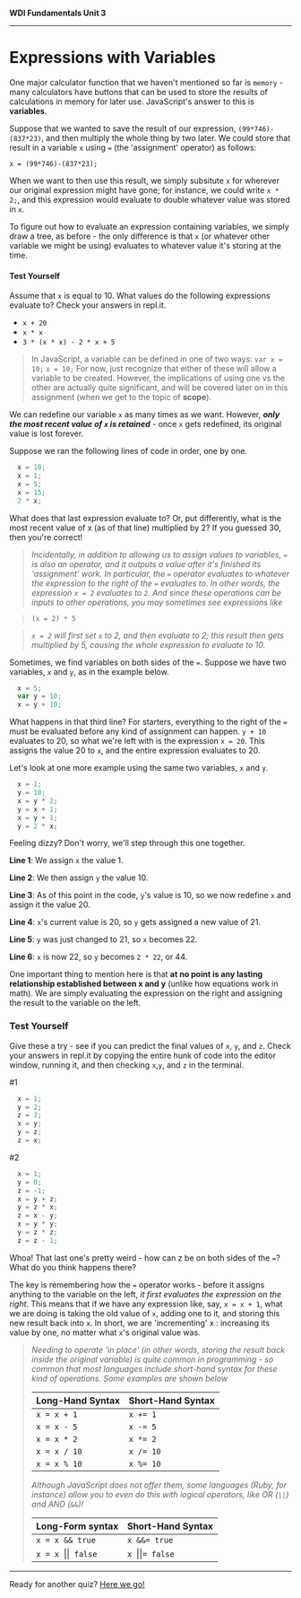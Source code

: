 **WDI Fundamentals Unit 3**

---
# Expressions with Variables

One major calculator function that we haven't mentioned so far is `memory` - many calculators have buttons that can be used to store the results of calculations in memory for later use. JavaScript's answer to this is **variables**.

Suppose that we wanted to save the result of our expression, `(99*746)-(837*23)`, and then multiply the whole thing by two later. We could store that result in a variable `x` using `=` (the 'assignment' operator) as follows:

`x = (99*746)-(837*23);`

When we want to then use this result, we simply subsitute `x` for wherever our original expression might have gone; for instance, we could write `x * 2;`, and this expression would evaluate to double whatever value was stored in `x`.

To figure out how to evaluate an expression containing variables, we simply draw a tree, as before - the only difference is that `x` (or whatever other variable we might be using) evaluates to whatever value it's storing at the time.

#### Test Yourself
Assume that `x` is equal to 10. What values do the following expressions evaluate to? Check your answers in repl.it.
* `x + 20`
* `x * x`
* `3 * (x * x) - 2 * x + 5`

> In JavaScript, a variable can be defined in one of two ways:
>  `var x = 10;`
>  `x = 10;`
> For now, just recognize that either of these will allow a variable to be created. However, the implications of using one vs the other are actually quite significant, and will be covered later on in this assignment (when we get to the topic of **scope**).

We can redefine our variable `x` as many times as we want. However, ***only the most recent value of `x` is retained*** - once `x` gets redefined, its original value is lost forever.

Suppose we ran the following lines of code in order, one by one.
```javascript
  x = 10;
  x = 1;
  x = 5;
  x = 15;
  2 * x;
```
What does that last expression evaluate to? Or, put differently, what is the most recent value of x (as of that line) multiplied by 2? If you guessed 30, then you're correct!

> *Incidentally, in addition to allowing us to assign values to variables, `=` is also an operator, and it outputs a value after it's finished its 'assignment' work. In particular, the `=` operator evaluates to whatever the expression to the right of the `=` evaluates to. In other words, the expression `x = 2` evaluates to `2`. And since these operations can be inputs to other operations, you may sometimes see expressions like*

>  `(x = 2) * 5`

> *`x = 2` will first set `x` to 2, and then evaluate to 2; this result then gets multiplied by 5, causing the whole expression to evaluate to 10.*

Sometimes, we find variables on both sides of the `=`. Suppose we have two variables, `x` and `y`, as in the example below.

```javascript
  x = 5;
  var y = 10;
  x = y + 10;
```

What happens in that third line? For starters, everything to the right of the `=` must be evaluated before any kind of assignment can happen. `y + 10` evaluates to 20, so what we're left with is the expression `x = 20`. This assigns the value 20 to `x`, and the entire expression evaluates to 20.

Let's look at one more example using the same two variables, `x` and `y`.
```javascript
  x = 1;
  y = 10;
  x = y * 2;
  y = x + 1;
  x = y + 1;
  y = 2 * x;
```
Feeling dizzy? Don't worry, we'll step through this one together.

  __Line 1__: We assign `x` the value 1.

  __Line 2__: We then assign `y` the value 10.

  __Line 3__: As of this point in the code, `y`'s value is 10, so we now redefine `x` and assign it the value 20.

  __Line 4__: `x`'s current value is 20, so `y` gets assigned a new value of 21.

  __Line 5__: `y` was just changed to 21, so `x` becomes 22.

  __Line 6__: `x` is now 22, so `y` becomes `2 * 22`, or 44.

One important thing to mention here is that **at no point is any lasting relationship established between x and y** (unlike how equations work in math). We are simply evaluating the expression on the right and assigning the result to the variable on the left.

### Test Yourself
Give these a try - see if you can predict the final values of `x`, `y`, and `z`. Check your answers in repl.it by copying the entire hunk of code into the editor window, running it, and then checking `x`,`y`, and `z` in the terminal.

#1
```javascript
  x = 1;
  y = 2;
  z = 3;
  x = y;
  y = z;
  z = x;
```
#2
```javascript
  x = 1;
  y = 0;
  z = -1;
  x = y + z;
  y = z * x;
  z = x - y;
  x = y * y;
  y = z * z;
  z = z - 1;
```

Whoa! That last one's pretty weird - how can z be on both sides of the `=`? What do you think happens there?

The key is remembering how the `=` operator works - before it assigns anything to the variable on the left, *it first evaluates the expression on the right*. This means that if we have any expression like, say, `x = x + 1`, what we are doing is taking the old value of `x`, adding one to it, and storing this new result back into `x`. In short, we are 'incrementing' x : increasing its value by one, no matter what `x`'s original value was.

> *Needing to operate 'in place' (in other words, storing the result back inside the original variable) is quite common in programming - so common that most languages include short-hand syntax for these kind of operations. Some examples are shown below*
>
> | Long-Hand Syntax | Short-Hand Syntax |
> |------------------|-------------------|
> | `x = x + 1` | `x += 1` |
> | `x = x - 5` | `x -= 5` |
> | `x = x * 2` | `x *= 2` |
> | `x = x / 10` | `x /= 10` |
> | `x = x % 10` | `x %= 10` |
>
> *Although JavaScript does *not* offer them, some languages (Ruby, for instance) allow you to even do this with logical operators, like OR (`||`) and AND (`&&`)!*
>
> | Long-Form syntax | Short-Hand Syntax |
> |------------------|-------------------|
> | `x = x && true` | `x &&= true` |
> | `x = x `&#124;&#124;` false` | `x `&#124;&#124;`= false` |

---
Ready for another quiz? [Here we go!](06_quiz.md)


